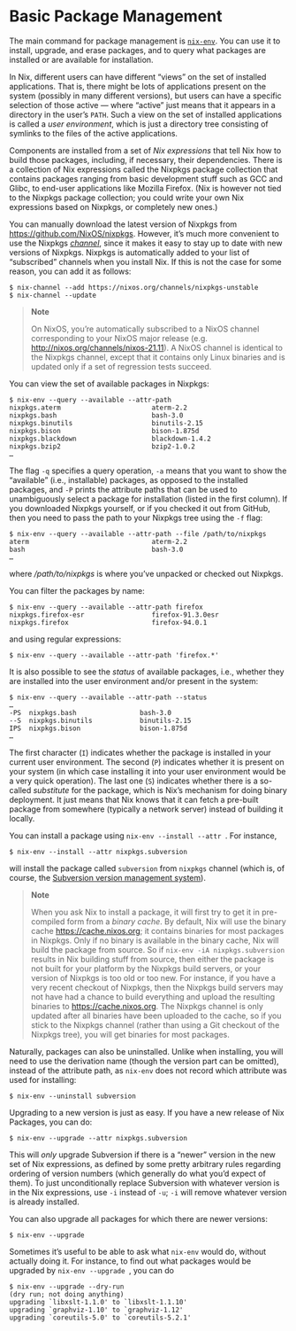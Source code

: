 # Basic Package Management

The main command for package management is
[`nix-env`](../command-ref/nix-env.md).  You can use it to install,
upgrade, and erase packages, and to query what packages are installed
or are available for installation.

In Nix, different users can have different “views” on the set of
installed applications. That is, there might be lots of applications
present on the system (possibly in many different versions), but users
can have a specific selection of those active — where “active” just
means that it appears in a directory in the user’s `PATH`. Such a view
on the set of installed applications is called a *user environment*,
which is just a directory tree consisting of symlinks to the files of
the active applications.

Components are installed from a set of *Nix expressions* that tell Nix
how to build those packages, including, if necessary, their
dependencies. There is a collection of Nix expressions called the
Nixpkgs package collection that contains packages ranging from basic
development stuff such as GCC and Glibc, to end-user applications like
Mozilla Firefox. (Nix is however not tied to the Nixpkgs package
collection; you could write your own Nix expressions based on Nixpkgs,
or completely new ones.)

You can manually download the latest version of Nixpkgs from
<https://github.com/NixOS/nixpkgs>. However, it’s much more
convenient to use the Nixpkgs [*channel*](channels.md), since it makes
it easy to stay up to date with new versions of Nixpkgs. Nixpkgs is
automatically added to your list of “subscribed” channels when you
install Nix. If this is not the case for some reason, you can add it
as follows:

```console
$ nix-channel --add https://nixos.org/channels/nixpkgs-unstable
$ nix-channel --update
```

> **Note**
> 
> On NixOS, you’re automatically subscribed to a NixOS channel
> corresponding to your NixOS major release (e.g.
> <http://nixos.org/channels/nixos-21.11>). A NixOS channel is identical
> to the Nixpkgs channel, except that it contains only Linux binaries
> and is updated only if a set of regression tests succeed.

You can view the set of available packages in Nixpkgs:

```console
$ nix-env --query --available --attr-path
nixpkgs.aterm                       aterm-2.2
nixpkgs.bash                        bash-3.0
nixpkgs.binutils                    binutils-2.15
nixpkgs.bison                       bison-1.875d
nixpkgs.blackdown                   blackdown-1.4.2
nixpkgs.bzip2                       bzip2-1.0.2
…
```

The flag `-q` specifies a query operation, `-a` means that you want
to show the “available” (i.e., installable) packages, as opposed to the
installed packages, and `-P` prints the attribute paths that can be used
to unambiguously select a package for installation (listed in the first column).
If you downloaded Nixpkgs yourself, or if you checked it out from GitHub,
then you need to pass the path to your Nixpkgs tree using the `-f` flag:

```console
$ nix-env --query --available --attr-path --file /path/to/nixpkgs
aterm                               aterm-2.2
bash                                bash-3.0
…
```

where */path/to/nixpkgs* is where you’ve unpacked or checked out
Nixpkgs.

You can filter the packages by name:

```console
$ nix-env --query --available --attr-path firefox
nixpkgs.firefox-esr                 firefox-91.3.0esr
nixpkgs.firefox                     firefox-94.0.1
```

and using regular expressions:

```console
$ nix-env --query --available --attr-path 'firefox.*'
```

It is also possible to see the *status* of available packages, i.e.,
whether they are installed into the user environment and/or present in
the system:

```console
$ nix-env --query --available --attr-path --status
…
-PS  nixpkgs.bash                bash-3.0
--S  nixpkgs.binutils            binutils-2.15
IPS  nixpkgs.bison               bison-1.875d
…
```

The first character (`I`) indicates whether the package is installed in
your current user environment. The second (`P`) indicates whether it is
present on your system (in which case installing it into your user
environment would be a very quick operation). The last one (`S`)
indicates whether there is a so-called *substitute* for the package,
which is Nix’s mechanism for doing binary deployment. It just means that
Nix knows that it can fetch a pre-built package from somewhere
(typically a network server) instead of building it locally.

You can install a package using `nix-env --install --attr `. For instance,

```console
$ nix-env --install --attr nixpkgs.subversion
```

will install the package called `subversion` from `nixpkgs` channel (which is, of course, the
[Subversion version management system](http://subversion.tigris.org/)).

> **Note**
> 
> When you ask Nix to install a package, it will first try to get it in
> pre-compiled form from a *binary cache*. By default, Nix will use the
> binary cache <https://cache.nixos.org>; it contains binaries for most
> packages in Nixpkgs. Only if no binary is available in the binary
> cache, Nix will build the package from source. So if `nix-env
> -iA nixpkgs.subversion` results in Nix building stuff from source, then either
> the package is not built for your platform by the Nixpkgs build
> servers, or your version of Nixpkgs is too old or too new. For
> instance, if you have a very recent checkout of Nixpkgs, then the
> Nixpkgs build servers may not have had a chance to build everything
> and upload the resulting binaries to <https://cache.nixos.org>. The
> Nixpkgs channel is only updated after all binaries have been uploaded
> to the cache, so if you stick to the Nixpkgs channel (rather than
> using a Git checkout of the Nixpkgs tree), you will get binaries for
> most packages.

Naturally, packages can also be uninstalled. Unlike when installing, you will
need to use the derivation name (though the version part can be omitted),
instead of the attribute path, as `nix-env` does not record which attribute
was used for installing:

```console
$ nix-env --uninstall subversion
```

Upgrading to a new version is just as easy. If you have a new release of
Nix Packages, you can do:

```console
$ nix-env --upgrade --attr nixpkgs.subversion
```

This will *only* upgrade Subversion if there is a “newer” version in the
new set of Nix expressions, as defined by some pretty arbitrary rules
regarding ordering of version numbers (which generally do what you’d
expect of them). To just unconditionally replace Subversion with
whatever version is in the Nix expressions, use `-i` instead of `-u`;
`-i` will remove whatever version is already installed.

You can also upgrade all packages for which there are newer versions:

```console
$ nix-env --upgrade
```

Sometimes it’s useful to be able to ask what `nix-env` would do, without
actually doing it. For instance, to find out what packages would be
upgraded by `nix-env --upgrade `, you can do

```console
$ nix-env --upgrade --dry-run
(dry run; not doing anything)
upgrading `libxslt-1.1.0' to `libxslt-1.1.10'
upgrading `graphviz-1.10' to `graphviz-1.12'
upgrading `coreutils-5.0' to `coreutils-5.2.1'
```
